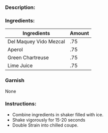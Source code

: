### Description:


### Ingredients:

| Ingredients            | Amount |
| ---------------------- | ------ |
| Del Maquey Vido Mezcal | .75    |
| Aperol                 | .75    |
| Green Chartreuse       | .75    |
| Lime Juice             | .75    |

### Garnish
None

### Instructions:
- Combine ingredients in shaker filled with ice.
- Shake vigorously for 15-20 seconds
- Double Strain into chilled coupe.
